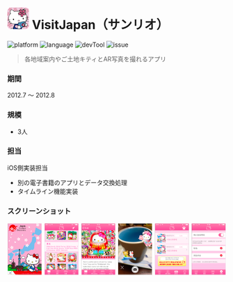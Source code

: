 # ![](https://github.com/Noodlekim/RESUME/blob/master/images/visitjapan.png?raw=true=50x50) VisitJapan（サンリオ）

![platform](https://img.shields.io/badge/platform-iOS-blue.svg)
![language](https://img.shields.io/badge/language-Obj--C-red.svg)
![devTool](https://img.shields.io/badge/devTool-Xcode-yellow.svg)
![issue](https://img.shields.io/badge/issue-Backlog-green.svg)

> 各地域案内やご土地キティとAR写真を撮れるアプリ

### 期間
2012.7 ～ 2012.8

### 規模
- 3人

### 担当
iOS側実装担当
- 別の電子書籍のアプリとデータ交換処理
- タイムライン機能実装

### スクリーンショット
![](https://github.com/Noodlekim/RESUME/blob/master/images/screenshots/monstar-lab/ml_visitjapan.png?raw=true)

